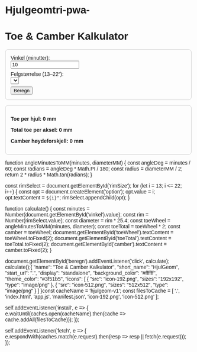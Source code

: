 # Hjulgeomtri-pwa-<!DOCTYPE html>
<html lang="no">
<head>
  <meta charset="UTF-8" />
  <meta name="viewport" content="width=device-width, initial-scale=1.0" />
  <link rel="manifest" href="manifest.json" />
  <title>Toe & Camber Kalkulator</title>
  <style>
    body { font-family: Arial, sans-serif; margin: 0; padding: 1em; }
    label, input, select { display: block; margin-bottom: .5em; }
    .card { border: 1px solid #ccc; border-radius: 8px; padding: 1em; margin-bottom: 1em; }
    .results { font-weight: bold; }
  </style>
</head>
<body>
  <h1>Toe & Camber Kalkulator</h1>
  <div class="card">
    <label>Vinkel (minutter):
      <input type="number" id="vinkel" value="10" min="0">
    </label>
    <label>Felgstørrelse (13–22″):
      <select id="rimSize"></select>
    </label>
    <button id="beregn">Beregn</button>
  </div>
  <div class="card results">
    <p>Toe per hjul: <span id="toeWheel">0</span> mm</p>
    <p>Total toe per aksel: <span id="toeTotal">0</span> mm</p>
    <p>Camber høydeforskjell: <span id="camber">0</span> mm</p>
  </div>
  <script src="app.js"></script>
</body>
</html>function angleMinutesToMM(minutes, diameterMM) {
  const angleDeg = minutes / 60;
  const radians = angleDeg * Math.PI / 180;
  const radius = diameterMM / 2;
  return 2 * radius * Math.tan(radians);
}

const rimSelect = document.getElementById('rimSize');
for (let i = 13; i <= 22; i++) {
  const opt = document.createElement('option');
  opt.value = i;
  opt.textContent = `${i}"`;
  rimSelect.appendChild(opt);
}

function calculate() {
  const minutes = Number(document.getElementById('vinkel').value);
  const rim = Number(rimSelect.value);
  const diameter = rim * 25.4;
  const toeWheel = angleMinutesToMM(minutes, diameter);
  const toeTotal = toeWheel * 2;
  const camber = toeWheel;
  document.getElementById('toeWheel').textContent = toeWheel.toFixed(2);
  document.getElementById('toeTotal').textContent = toeTotal.toFixed(2);
  document.getElementById('camber').textContent = camber.toFixed(2);
}

document.getElementById('beregn').addEventListener('click', calculate);
calculate();{
  "name": "Toe & Camber Kalkulator",
  "short_name": "HjulGeom",
  "start_url": ".",
  "display": "standalone",
  "background_color": "#ffffff",
  "theme_color": "#3f51b5",
  "icons": [
    { "src": "icon-192.png", "sizes": "192x192", "type": "image/png" },
    { "src": "icon-512.png", "sizes": "512x512", "type": "image/png" }
  ]
}const cacheName = 'hjulgeom-v1';
const filesToCache = [
  '.',
  'index.html',
  'app.js',
  'manifest.json',
  'icon-192.png',
  'icon-512.png'
];

self.addEventListener('install', e => {
  e.waitUntil(caches.open(cacheName).then(cache => cache.addAll(filesToCache)));
});

self.addEventListener('fetch', e => {
  e.respondWith(caches.match(e.request).then(resp => resp || fetch(e.request)));
});
